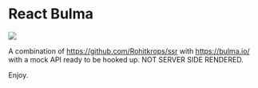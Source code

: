 # React Bulma

<img src='https://66.media.tumblr.com/60e665cbe67a6cd1259c9d1fc70a5002/tumblr_nnqzm82p9b1urr5czo2_250.png'/>

A combination of https://github.com/Rohitkrops/ssr with https://bulma.io/ with a mock API ready to be hooked up. NOT SERVER SIDE RENDERED.

Enjoy.
